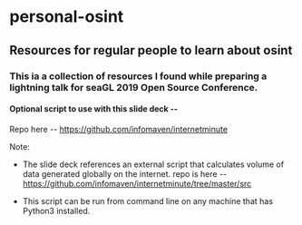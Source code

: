 # personal-osint
## Resources for regular people to learn about osint

### This ia a collection of resources I found while preparing a lightning talk for seaGL 2019 Open Source Conference. 

#### Optional script to use with this slide deck --
Repo here --
https://github.com/infomaven/internetminute





Note: 
- The slide deck references an external script that calculates volume of data generated globally on the internet.  repo is here --
https://github.com/infomaven/internetminute/tree/master/src

- This script can be run from command line on any machine that has Python3 installed. 






